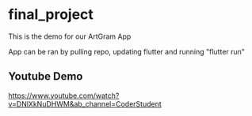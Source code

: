 # final_project

This is the demo for our ArtGram App

App can be ran by pulling repo, updating flutter and running "flutter run"

## Youtube Demo

https://www.youtube.com/watch?v=DNlXkNuDHWM&ab_channel=CoderStudent


